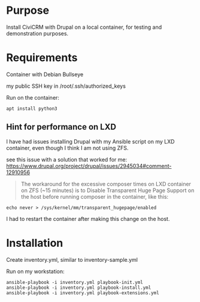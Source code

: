 Purpose
=======

Install CiviCRM with Drupal on a local container, for testing and demonstration purposes.

Requirements
============

Container with Debian Bullseye

my public SSH key in /root/.ssh/authorized_keys

Run on the container:

    apt install python3

Hint for performance on LXD
---------------------------

I have had issues installing Drupal with my Ansible script on my LXD container, even though I think I am not using ZFS.

see this issue with a solution that worked for me: https://www.drupal.org/project/drupal/issues/2945034#comment-12910956

> The workaround for the excessive composer times on LXD container on ZFS (~15 minutes) is to Disable Transparent Huge Page Support on the host before running composer in the container, like this:

    echo never > /sys/kernel/mm/transparent_hugepage/enabled

I had to restart the container after making this change on the host.

Installation
============

Create inventory.yml, similar to inventory-sample.yml

Run on my workstation:

    ansible-playbook -i inventory.yml playbook-init.yml
    ansible-playbook -i inventory.yml playbook-install.yml
    ansible-playbook -i inventory.yml playbook-extensions.yml